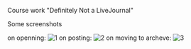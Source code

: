 Course work "Definitely Not a LiveJournal"

Some screenshots

on openning:
![1](https://github.com/JuWeDe/angular-project/assets/78319818/2ecf4dba-701a-42e4-9ec4-4e0e58426276)
on posting:
![2](https://github.com/JuWeDe/angular-project/assets/78319818/2ce4ee1f-772e-484c-bf42-0375eef8614b)
on moving to archeve:
![3](https://github.com/JuWeDe/angular-project/assets/78319818/105fb496-96be-4602-9891-16596b5485ec)


